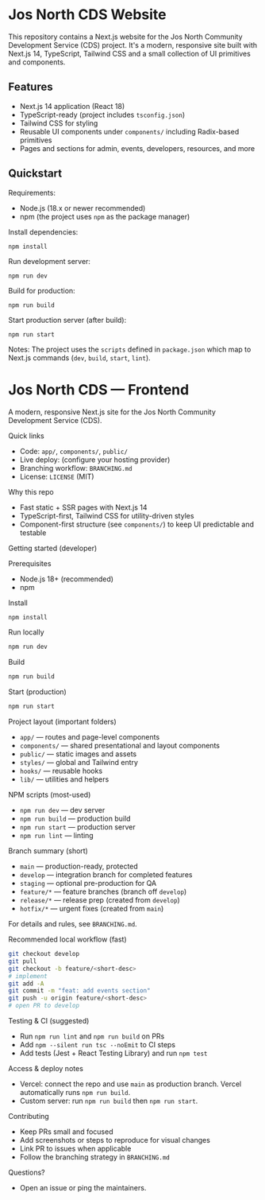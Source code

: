 # Jos North CDS Website

This repository contains a Next.js website for the Jos North Community Development Service (CDS) project. It's a modern, responsive site built with Next.js 14, TypeScript, Tailwind CSS and a small collection of UI primitives and components.

## Features
- Next.js 14 application (React 18)
- TypeScript-ready (project includes `tsconfig.json`)
- Tailwind CSS for styling
- Reusable UI components under `components/` including Radix-based primitives
- Pages and sections for admin, events, developers, resources, and more

## Quickstart

Requirements:
- Node.js (18.x or newer recommended)
- npm (the project uses `npm` as the package manager)

Install dependencies:

```
npm install
```

Run development server:

```
npm run dev
```

Build for production:

```
npm run build
```

Start production server (after build):

```
npm run start
```

Notes: The project uses the `scripts` defined in `package.json` which map to Next.js commands (`dev`, `build`, `start`, `lint`).
<!-- Frontend developer-style README: concise, scannable, and actionable -->

# Jos North CDS — Frontend

A modern, responsive Next.js site for the Jos North Community Development Service (CDS).

Quick links
- Code: `app/`, `components/`, `public/`
- Live deploy: (configure your hosting provider)
- Branching workflow: `BRANCHING.md`
- License: `LICENSE` (MIT)

Why this repo
- Fast static + SSR pages with Next.js 14
- TypeScript-first, Tailwind CSS for utility-driven styles
- Component-first structure (see `components/`) to keep UI predictable and testable

Getting started (developer)

Prerequisites
- Node.js 18+ (recommended)
- npm

Install

```bash
npm install
```

Run locally

```bash
npm run dev
```

Build

```bash
npm run build
```

Start (production)

```bash
npm run start
```

Project layout (important folders)

- `app/` — routes and page-level components
- `components/` — shared presentational and layout components
- `public/` — static images and assets
- `styles/` — global and Tailwind entry
- `hooks/` — reusable hooks
- `lib/` — utilities and helpers

NPM scripts (most-used)

- `npm run dev` — dev server
- `npm run build` — production build
- `npm run start` — production server
- `npm run lint` — linting

Branch summary (short)

- `main` — production-ready, protected
- `develop` — integration branch for completed features
- `staging` — optional pre-production for QA
- `feature/*` — feature branches (branch off `develop`)
- `release/*` — release prep (created from `develop`)
- `hotfix/*` — urgent fixes (created from `main`)

For details and rules, see `BRANCHING.md`.

Recommended local workflow (fast)

```bash
git checkout develop
git pull
git checkout -b feature/<short-desc>
# implement
git add -A
git commit -m "feat: add events section"
git push -u origin feature/<short-desc>
# open PR to develop
```

Testing & CI (suggested)

- Run `npm run lint` and `npm run build` on PRs
- Add `npm --silent run tsc --noEmit` to CI steps
- Add tests (Jest + React Testing Library) and run `npm test`

Access & deploy notes

- Vercel: connect the repo and use `main` as production branch. Vercel automatically runs `npm run build`.
- Custom server: run `npm run build` then `npm run start`.

Contributing

- Keep PRs small and focused
- Add screenshots or steps to reproduce for visual changes
- Link PR to issues when applicable
- Follow the branching strategy in `BRANCHING.md`

Questions?
- Open an issue or ping the maintainers.



